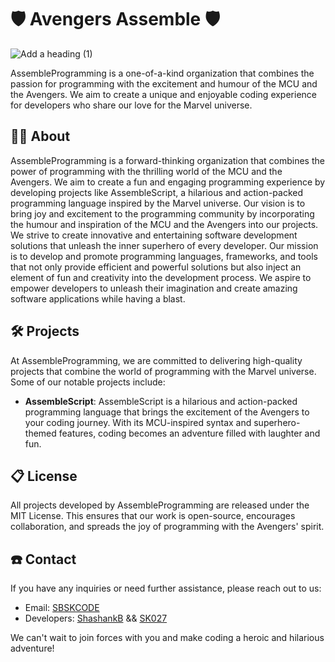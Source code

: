 # 🛡️ Avengers Assemble 🛡️

![Add a heading (1)](https://github.com/AssembleProgramming/.github/assets/104154041/45e4da34-b502-45fa-97b1-7aa29297af70)




AssembleProgramming is a one-of-a-kind organization that combines the passion for programming with the excitement and humour of the MCU and the Avengers. We aim to create a unique and enjoyable coding experience for developers who share our love for the Marvel universe.

## 👨‍💻 About

AssembleProgramming is a forward-thinking organization that combines the power of programming with the thrilling world of the MCU and the Avengers. We aim to create a fun and engaging programming experience by developing projects like AssembleScript, a hilarious and action-packed programming language inspired by the Marvel universe. Our vision is to bring joy and excitement to the programming community by incorporating the humour and inspiration of the MCU and the Avengers into our projects. We strive to create innovative and entertaining software development solutions that unleash the inner superhero of every developer. Our mission is to develop and promote programming languages, frameworks, and tools that not only provide efficient and powerful solutions but also inject an element of fun and creativity into the development process. We aspire to empower developers to unleash their imagination and create amazing software applications while having a blast.

## 🛠️ Projects

At AssembleProgramming, we are committed to delivering high-quality projects that combine the world of programming with the Marvel universe. Some of our notable projects include:
- **AssembleScript**: AssembleScript is a hilarious and action-packed programming language that brings the excitement of the Avengers to your coding journey. With its MCU-inspired syntax and superhero-themed features, coding becomes an adventure filled with laughter and fun.

## 📋 License

All projects developed by AssembleProgramming are released under the MIT License. This ensures that our work is open-source, encourages collaboration, and spreads the joy of programming with the Avengers' spirit.

## ☎️ Contact

If you have any inquiries or need further assistance, please reach out to us:

- Email: [SBSKCODE](mailto:sbskcode@gmail.com)
- Developers: [ShashankB](https://github.com/shashankbhosagi) && [SK027](https://github.com/SahilK-027)

We can't wait to join forces with you and make coding a heroic and hilarious adventure!
